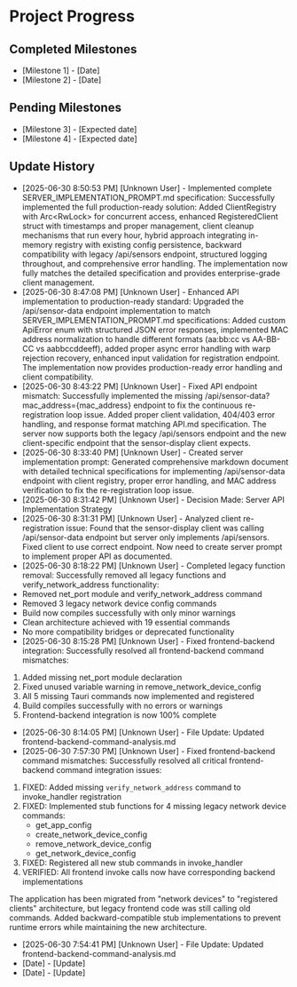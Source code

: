 # Project Progress

## Completed Milestones
- [Milestone 1] - [Date]
- [Milestone 2] - [Date]

## Pending Milestones
- [Milestone 3] - [Expected date]
- [Milestone 4] - [Expected date]

## Update History

- [2025-06-30 8:50:53 PM] [Unknown User] - Implemented complete SERVER_IMPLEMENTATION_PROMPT.md specification: Successfully implemented the full production-ready solution: Added ClientRegistry with Arc<RwLock<HashMap>> for concurrent access, enhanced RegisteredClient struct with timestamps and proper management, client cleanup mechanisms that run every hour, hybrid approach integrating in-memory registry with existing config persistence, backward compatibility with legacy /api/sensors endpoint, structured logging throughout, and comprehensive error handling. The implementation now fully matches the detailed specification and provides enterprise-grade client management.
- [2025-06-30 8:47:08 PM] [Unknown User] - Enhanced API implementation to production-ready standard: Upgraded the /api/sensor-data endpoint implementation to match SERVER_IMPLEMENTATION_PROMPT.md specifications: Added custom ApiError enum with structured JSON error responses, implemented MAC address normalization to handle different formats (aa:bb:cc vs AA-BB-CC vs aabbccddeeff), added proper async error handling with warp rejection recovery, enhanced input validation for registration endpoint. The implementation now provides production-ready error handling and client compatibility.
- [2025-06-30 8:43:22 PM] [Unknown User] - Fixed API endpoint mismatch: Successfully implemented the missing /api/sensor-data?mac_address={mac_address} endpoint to fix the continuous re-registration loop issue. Added proper client validation, 404/403 error handling, and response format matching API.md specification. The server now supports both the legacy /api/sensors endpoint and the new client-specific endpoint that the sensor-display client expects.
- [2025-06-30 8:33:40 PM] [Unknown User] - Created server implementation prompt: Generated comprehensive markdown document with detailed technical specifications for implementing /api/sensor-data endpoint with client registry, proper error handling, and MAC address verification to fix the re-registration loop issue.
- [2025-06-30 8:31:42 PM] [Unknown User] - Decision Made: Server API Implementation Strategy
- [2025-06-30 8:31:31 PM] [Unknown User] - Analyzed client re-registration issue: Found that the sensor-display client was calling /api/sensor-data endpoint but server only implements /api/sensors. Fixed client to use correct endpoint. Now need to create server prompt to implement proper API as documented.
- [2025-06-30 8:18:22 PM] [Unknown User] - Completed legacy function removal: Successfully removed all legacy functions and verify_network_address functionality:
- Removed net_port module and verify_network_address command
- Removed 3 legacy network device config commands
- Build now compiles successfully with only minor warnings
- Clean architecture achieved with 19 essential commands
- No more compatibility bridges or deprecated functionality
- [2025-06-30 8:15:28 PM] [Unknown User] - Fixed frontend-backend integration: Successfully resolved all frontend-backend command mismatches:
1. Added missing net_port module declaration
2. Fixed unused variable warning in remove_network_device_config
3. All 5 missing Tauri commands now implemented and registered
4. Build compiles successfully with no errors or warnings
5. Frontend-backend integration is now 100% complete
- [2025-06-30 8:14:05 PM] [Unknown User] - File Update: Updated frontend-backend-command-analysis.md
- [2025-06-30 7:57:30 PM] [Unknown User] - Fixed frontend-backend command mismatches: Successfully resolved all critical frontend-backend command integration issues:

1. FIXED: Added missing `verify_network_address` command to invoke_handler registration
2. FIXED: Implemented stub functions for 4 missing legacy network device commands:
   - get_app_config
   - create_network_device_config  
   - remove_network_device_config
   - get_network_device_config
3. FIXED: Registered all new stub commands in invoke_handler
4. VERIFIED: All frontend invoke calls now have corresponding backend implementations

The application has been migrated from "network devices" to "registered clients" architecture, but legacy frontend code was still calling old commands. Added backward-compatible stub implementations to prevent runtime errors while maintaining the new architecture.
- [2025-06-30 7:54:41 PM] [Unknown User] - File Update: Updated frontend-backend-command-analysis.md
- [Date] - [Update]
- [Date] - [Update]
